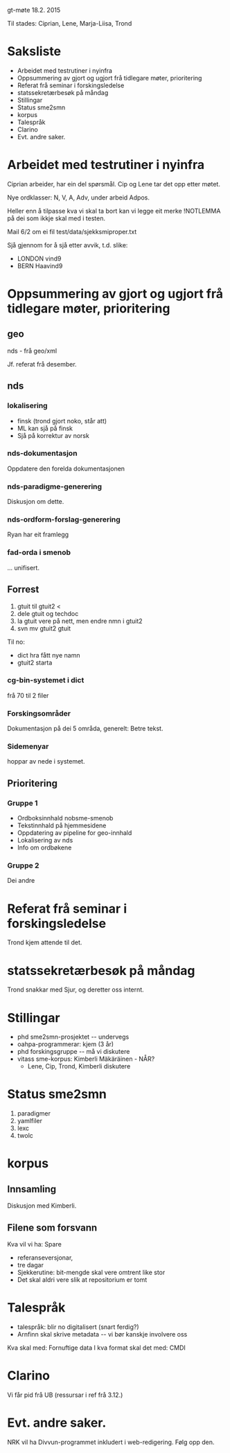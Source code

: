 gt-møte 18.2. 2015

Til stades: Ciprian, Lene, Marja-Liisa, Trond

# Saksliste

* Arbeidet med testrutiner i nyinfra
* Oppsummering av gjort og ugjort frå tidlegare møter, prioritering
* Referat frå seminar i forskingsledelse
* statssekretærbesøk på måndag
* Stillingar
* Status sme2smn
* korpus
* Talespråk
* Clarino
* Evt. andre saker.

# Arbeidet med testrutiner i nyinfra

Ciprian arbeider, har ein del spørsmål.
Cip og Lene tar det opp etter møtet.

Nye ordklasser: N, V, A, Adv, under arbeid Adpos.

Heller enn å tilpasse kva vi skal ta bort kan
vi legge eit merke !NOTLEMMA på dei som ikkje skal
med i testen.

Mail 6/2 om ei fil test/data/sjekksmiproper.txt

Sjå gjennom for å sjå etter avvik, t.d. slike:
* LONDON vind9
* BERN Haavind9

# Oppsummering av gjort og ugjort frå tidlegare møter, prioritering

## geo

nds - frå geo/xml

Jf. referat frå desember.

## nds

### lokalisering

* finsk (trond gjort noko, står att)
* ML kan sjå på finsk
* Sjå på korrektur av norsk

### nds-dokumentasjon
Oppdatere den forelda dokumentasjonen

### nds-paradigme-generering

Diskusjon om dette.

### nds-ordform-forslag-generering

Ryan har eit framlegg

### fad-orda i smenob

... unifisert.

## Forrest

1. gtuit til gtuit2 <
1. dele gtuit og techdoc
1. la gtuit vere på nett, men endre nmn i gtuit2
1. svn mv gtuit2 gtuit

Til no:
* dict hra fått nye namn
* gtuit2 starta

### cg-bin-systemet i dict

frå 70 til 2 filer

### Forskingsområder

Dokumentasjon på dei 5 områda, generelt: Betre tekst.

### Sidemenyar

hoppar av nede i systemet.

## Prioritering

### Gruppe 1

* Ordboksinnhald nobsme-smenob
* Tekstinnhald på hjemmesidene
* Oppdatering av pipeline for geo-innhald
* Lokalisering av nds
* Info om ordbøkene

### Gruppe 2

Dei andre

# Referat frå seminar i forskingsledelse

Trond kjem attende til det.

# statssekretærbesøk på måndag

Trond snakkar med Sjur, og deretter oss internt.

# Stillingar

* phd sme2smn-prosjektet -- undervegs
* oahpa-programmerar: kjem (3 år)
* phd forskingsgruppe -- må vi diskutere
* vitass sme-korpus: Kimberli Mäkäräinen - NÅR?
    - Lene, Cip, Trond, Kimberli diskutere

# Status sme2smn

1. paradigmer
1. yamlfiler
1. lexc
1. twolc

# korpus

## Innsamling

Diskusjon med Kimberli.

## Filene som forsvann

Kva vil vi ha: Spare

* referanseversjonar,
* tre dagar
* Sjekkerutine: bit-mengde skal vere omtrent like stor
* Det skal aldri vere slik at repositorium er tomt

# Talespråk

* talespråk: blir no digitalisert (snart ferdig?)
* Arnfinn skal skrive metadata -- vi bør kanskje involvere oss

Kva skal med: Fornuftige data
I kva format skal det med: CMDI

# Clarino

Vi får pid frå UB (ressursar i ref frå 3.12.)

# Evt. andre saker.

NRK vil ha Divvun-programmet inkludert i web-redigering.
Følg opp den.
